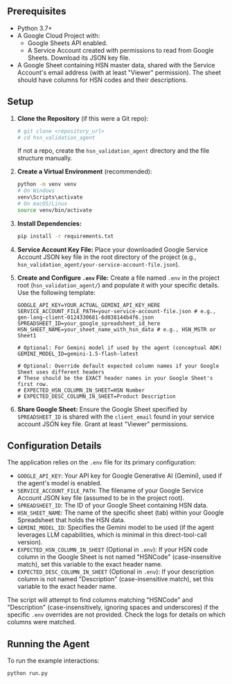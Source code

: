 ## Prerequisites
-   Python 3.7+
-   A Google Cloud Project with:
    -   Google Sheets API enabled.
    -   A Service Account created with permissions to read from Google Sheets. Download its JSON key file.
-   A Google Sheet containing HSN master data, shared with the Service Account's email address (with at least "Viewer" permission). The sheet should have columns for HSN codes and their descriptions.

## Setup
1.  **Clone the Repository** (if this were a Git repo):
    ```bash
    # git clone <repository_url>
    # cd hsn_validation_agent
    ```
    If not a repo, create the `hsn_validation_agent` directory and the file structure manually.

2.  **Create a Virtual Environment** (recommended):
    ```bash
    python -m venv venv
    # On Windows
    venv\Scripts\activate
    # On macOS/Linux
    source venv/bin/activate
    ```

3.  **Install Dependencies:**
    ```bash
    pip install -r requirements.txt
    ```

4.  **Service Account Key File:**
    Place your downloaded Google Service Account JSON key file in the root directory of the project (e.g., `hsn_validation_agent/your-service-account-file.json`).

5.  **Create and Configure `.env` File:**
    Create a file named `.env` in the project root (`hsn_validation_agent/`) and populate it with your specific details. Use the following template:

    ```env
    GOOGLE_API_KEY=YOUR_ACTUAL_GEMINI_API_KEY_HERE
    SERVICE_ACCOUNT_FILE_PATH=your-service-account-file.json # e.g., gen-lang-client-0124330681-6d038144b4f6.json
    SPREADSHEET_ID=your_google_spreadsheet_id_here
    HSN_SHEET_NAME=your_sheet_name_with_hsn_data # e.g., HSN_MSTR or Sheet1

    # Optional: For Gemini model if used by the agent (conceptual ADK)
    GEMINI_MODEL_ID=gemini-1.5-flash-latest

    # Optional: Override default expected column names if your Google Sheet uses different headers
    # These should be the EXACT header names in your Google Sheet's first row.
    # EXPECTED_HSN_COLUMN_IN_SHEET=HSN Number
    # EXPECTED_DESC_COLUMN_IN_SHEET=Product Description
    ```

6.  **Share Google Sheet:**
    Ensure the Google Sheet specified by `SPREADSHEET_ID` is shared with the `client_email` found in your service account JSON key file. Grant at least "Viewer" permissions.

## Configuration Details
The application relies on the `.env` file for its primary configuration:
-   `GOOGLE_API_KEY`: Your API key for Google Generative AI (Gemini), used if the agent's model is enabled.
-   `SERVICE_ACCOUNT_FILE_PATH`: The filename of your Google Service Account JSON key file (assumed to be in the project root).
-   `SPREADSHEET_ID`: The ID of your Google Sheet containing HSN data.
-   `HSN_SHEET_NAME`: The name of the specific sheet (tab) within your Google Spreadsheet that holds the HSN data.
-   `GEMINI_MODEL_ID`: Specifies the Gemini model to be used (if the agent leverages LLM capabilities, which is minimal in this direct-tool-call version).
-   `EXPECTED_HSN_COLUMN_IN_SHEET` (Optional in `.env`): If your HSN code column in the Google Sheet is not named "HSNCode" (case-insensitive match), set this variable to the exact header name.
-   `EXPECTED_DESC_COLUMN_IN_SHEET` (Optional in `.env`): If your description column is not named "Description" (case-insensitive match), set this variable to the exact header name.

The script will attempt to find columns matching "HSNCode" and "Description" (case-insensitively, ignoring spaces and underscores) if the specific `.env` overrides are not provided. Check the logs for details on which columns were matched.

## Running the Agent
To run the example interactions:
```bash
python run.py